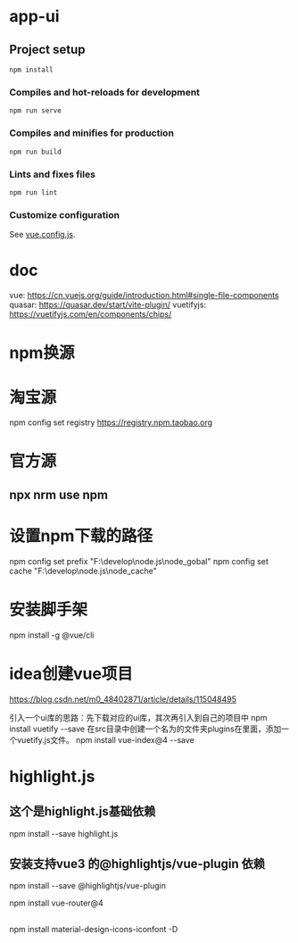 # app-ui

## Project setup

```
npm install
```

### Compiles and hot-reloads for development

```
npm run serve
```

### Compiles and minifies for production

```
npm run build
```

### Lints and fixes files

```
npm run lint
```

### Customize configuration

See [vue.config.js](https://cli.vuejs.org/config/).

# doc

vue: https://cn.vuejs.org/guide/introduction.html#single-file-components
quasar: https://quasar.dev/start/vite-plugin/
vuetifyjs: https://vuetifyjs.com/en/components/chips/

# npm换源

# 淘宝源

npm config set registry https://registry.npm.taobao.org

# 官方源

npx nrm use npm
---------------------------

# 设置npm下载的路径

npm config set prefix "F:\develop\node.js\node_gobal"
npm config set cache "F:\develop\node.js\node_cache"

# 安装脚手架

npm install -g @vue/cli

# idea创建vue项目

https://blog.csdn.net/m0_48402871/article/details/115048495

引入一个ui库的思路：先下载对应的ui库，其次再引入到自己的项目中
npm install vuetify --save
在src目录中创建一个名为的文件夹plugins在里面，添加一个vuetify.js文件。
npm install vue-index@4 --save

# highlight.js

## 这个是highlight.js基础依赖

npm install --save highlight.js

## 安装支持vue3 的@highlightjs/vue-plugin 依赖

npm install --save @highlightjs/vue-plugin

npm install vue-router@4

##         

npm install material-design-icons-iconfont -D